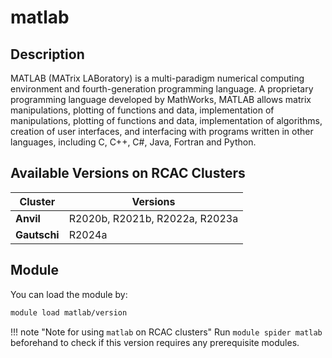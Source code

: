 # matlab

## Description
MATLAB (MATrix LABoratory) is a multi-paradigm numerical computing environment and fourth-generation programming language. A proprietary programming language developed by MathWorks, MATLAB allows matrix manipulations, plotting of functions and data, implementation of manipulations, plotting of functions and data, implementation of algorithms, creation of user interfaces, and interfacing with programs written in other languages, including C, C++, C#, Java, Fortran and Python.

## Available Versions on RCAC Clusters
|Cluster|Versions|
|---|---|
|**Anvil**|R2020b, R2021b, R2022a, R2023a|
|**Gautschi**|R2024a|

## Module
You can load the module by:

```bash
module load matlab/version
```

!!! note "Note for using `matlab` on RCAC clusters"
    Run `module spider matlab` beforehand to check if this version requires any prerequisite modules.
